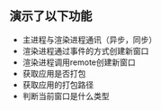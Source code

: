 ## 演示了以下功能

- 主进程与渲染进程通讯（异步，同步）
- 渲染进程通过事件的方式创建新窗口
- 渲染进程调用remote创建新窗口
- 获取应用是否打包
- 获取应用的打包路径
- 判断当前窗口是什么类型